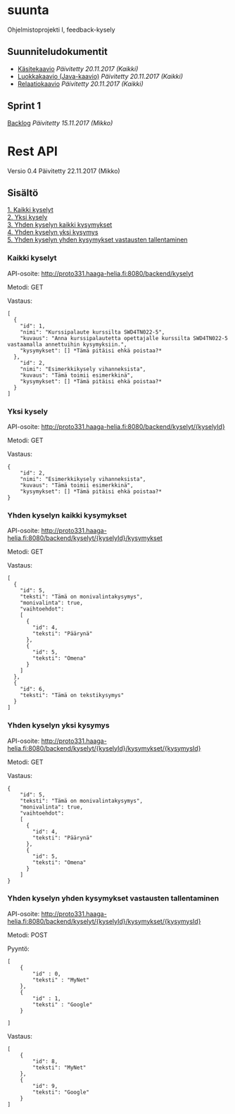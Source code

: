 # suunta
Ohjelmistoprojekti I, feedback-kysely


## Suunniteludokumentit

* [Käsitekaavio](documents/SWD4TN022-4_Suunta_kasitekaavio.vsdx) *Päivitetty 20.11.2017 (Kaikki)*
* [Luokkakaavio (Java-kaavio)](documents/SWD4TN022-4_Suunta_luokkakaavio.vsdx) *Päivitetty 20.11.2017 (Kaikki)*
* [Relaatiokaavio](documents/SWD4TN022-4_Suunta_relaatiokaavio.vsdx) *Päivitetty 20.11.2017 (Kaikki)*

## Sprint 1
[Backlog](documents/Suunta_Sprint1_Backlog.xlsx) *Päivitetty 15.11.2017 (Mikko)*

# Rest API

Versio 0.4
Päivitetty 22.11.2017 (Mikko)

## Sisältö

[1. Kaikki kyselyt](https://github.com/welski/suunta#kaikki-kyselyt)<br/>
[2. Yksi kysely](https://github.com/welski/suunta#yksi-kysely)<br/>
[3. Yhden kyselyn kaikki kysymykset](https://github.com/welski/suunta#yhden-kyselyn-kaikki-kysymykset)<br/>
[4. Yhden kyselyn yksi kysymys](https://github.com/welski/suunta#yhden-kyselyn-yksi-kysymys)<br/>
[5. Yhden kyselyn yhden kysymykset vastausten tallentaminen](https://github.com/welski/suunta#yhden-kyselyn-yhden-kysymykset-vastausten-tallentaminen)

### Kaikki kyselyt
API-osoite: http://proto331.haaga-helia.fi:8080/backend/kyselyt

Metodi: GET

Vastaus:
```
[
  {
	"id": 1,
	"nimi": "Kurssipalaute kurssilta SWD4TN022-5",
	"kuvaus": "Anna kurssipalautetta opettajalle kurssilta SWD4TN022-5 vastaamalla annettuihin kysymyksiin.",
	"kysymykset": [] *Tämä pitäisi ehkä poistaa?*
  },
	"id": 2,
	"nimi": "Esimerkkikysely vihanneksista",
	"kuvaus": "Tämä toimii esimerkkinä",
	"kysymykset": [] *Tämä pitäisi ehkä poistaa?*
  }
]
```

### Yksi kysely
API-osoite: http://proto331.haaga-helia.fi:8080/backend/kyselyt/{kyselyId}

Metodi: GET

Vastaus:
```
{
	"id": 2,
	"nimi": "Esimerkkikysely vihanneksista",
	"kuvaus": "Tämä toimii esimerkkinä",
	"kysymykset": [] *Tämä pitäisi ehkä poistaa?*
}

```

### Yhden kyselyn kaikki kysymykset
API-osoite: http://proto331.haaga-helia.fi:8080/backend/kyselyt/{kyselyId}/kysymykset

Metodi: GET

Vastaus:
```
[
  {
	"id": 5,
	"teksti": "Tämä on monivalintakysymys",
	"monivalinta": true,
	"vaihtoehdot": 
	[
	  {
		"id": 4,
		"teksti": "Päärynä"
	  },
	  {
		"id": 5,
		"teksti": "Omena"
	  }
	]
  },
  {
	"id": 6,
	"teksti": "Tämä on tekstikysymys"
  }
]
```

### Yhden kyselyn yksi kysymys
API-osoite: http://proto331.haaga-helia.fi:8080/backend/kyselyt/{kyselyId}/kysymykset/{kysymysId}

Metodi: GET

Vastaus:
```
{
	"id": 5,
	"teksti": "Tämä on monivalintakysymys",
	"monivalinta": true,
	"vaihtoehdot":
	[
	  {
	    "id": 4,
		"teksti": "Päärynä"
	  },
	  {
	    "id": 5,
		"teksti": "Omena"
	  }
	]
}

```

### Yhden kyselyn yhden kysymykset vastausten tallentaminen
API-osoite: http://proto331.haaga-helia.fi:8080/backend/kyselyt/{kyselyId}/kysymykset/{kysymysId}

Metodi: POST

Pyyntö:

```
[
	{
		"id" : 0,
		"teksti" : "MyNet"
	},
	{
		"id" : 1,
		"teksti" : "Google"
	}
	
]
```

Vastaus:
```
[
    {
        "id": 8,
        "teksti": "MyNet"
    },
    {
        "id": 9,
        "teksti": "Google"
    }
]
```
